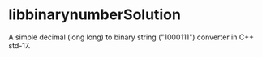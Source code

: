 # libbinarynumberSolution
A simple decimal (long long) to binary string ("1000111") converter in C++ std-17.
